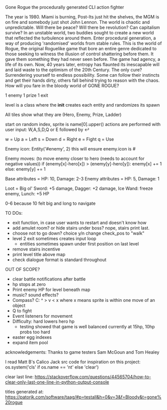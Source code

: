 Gone Rogue the procedurally generated CLI action fighter

The year is 1980. Miami is burning, Post-Its just hit the shelves, the MGM is on fire and somebody just shot John Lennon. 
The world is chaotic and unpredictable. Will there be peace? Will there be revolution? Can capitalism survive?
In an unstable world, two buddies sought to create a new world that reflected the turbulence around them.
Enter procedural generation, a way of producing 'randomised' worlds from stable rules.
This is the world of Rogue, the original Roguelike game that bore an entire genre
dedicated to those seeking to witness the illusion of control shattering before them.
It gave them something they had never seen before. The game had agency, a life of its own.
Now, 40 years later, entropy has flaunted its inescapable will and laid waste to the optimism of the 20th Century.
The only cure? Surrendering yourself to endless possibility.
Some can follow their instincts and get their hands dirty, 
others fall behind trying to reason with the chaos.
How will you fare in the bloody world of GONE ROGUE?

1 enemy
1 prize
1 exit

level is a class where the __init__ creates each entity and randomizes its spawn

All tiles show what they are (Hero, Enemy, Prize, Ladder)

start on random index, sprite is name[0].upper() 
actions are performed with user input: W,A,S,D,Q or E followed by ↩

w = Up
a = Left
s = Down
d = Right
e = Fight
q = Use

Enemy icon: Entity('#enemy', 2)
this will ensure enemy.icon is #

Enemy moves: (to move enemy closer to hero (needs to account for negative values))
if (enemy[x]-hero[x]) > (enemy[y]-hero[y]):
	enemy[x] += 1
else:
	enemy[y] += 1

Base attributes = HP: 10, Damage: 2-3
Enemy attributes = HP: 5, Damage: 1

Loot = Big ol' Sword: +5 damage, Dagger: +2 damage, Ice Wand: freeze enemy, Lunch: +5 HP

0-6 because 10 felt big and long to navigate

TO DOs:
- exit function, in case user wants to restart and doesn't know how
- add amulet room? or hide stairs under boss? nope, stairs print last.
- choose not to go down? choice y/n change check_pos to "walk"
- level 2 exit sometimes creates input loop
	- entities sometimes spawn under first position on last level 
- remove stairs incentive
- print level title above map
- check dialogue format is standard throughout


OUT OF SCOPE?

- clear battle notifications after battle
- hp stops at zero
- Print enemy HP for level beneath map
- music? sound effects?
- Compass?  C: ^ > v < x		where x means sprite is within one move of an object
- Q to fight
- Event listeners for movement
- Difficulty: hard lowers hero hp 
	- testing showed that game is well balanced currently at 15hp, 10hp probs too hard
- easter egg indexes
- expand item pool


acknowledgements:
Thanks to game testers Sam McGoun and Tom Healey

I read Matt B's Calico Jack src code for inspiration on this project:
os.system('cls' if os.name == 'nt' else 'clear')

clear last line:
https://stackoverflow.com/questions/44565704/how-to-clear-only-last-one-line-in-python-output-console

titles generated at:
https://patorjk.com/software/taag/#p=testall&h=0&v=3&f=Bloody&t=gone%20rogue
